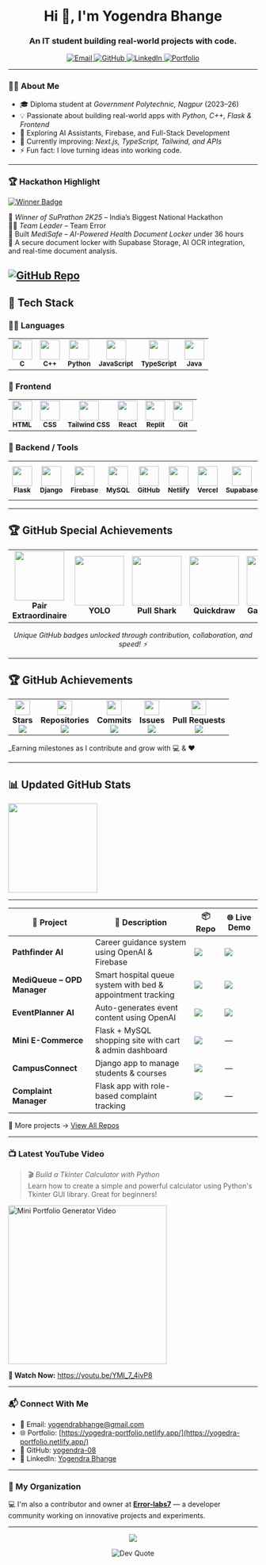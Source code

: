 

<h1 align="center">Hi 👋, I'm Yogendra Bhange</h1>
<h3 align="center">An IT student building real-world projects with code.</h3>

<p align="center">
  <a href="mailto:yogendrabhange@gmail.com" target="_blank">
    <img src="https://img.shields.io/badge/Gmail-D14836?style=for-the-badge&logo=gmail&logoColor=white" alt="Email"/>
  </a>
  <a href="https://github.com/yogendra-08" target="_blank">
    <img src="https://img.shields.io/badge/GitHub-100000?style=for-the-badge&logo=github&logoColor=white" alt="GitHub"/>
  </a>
  <a href="https://www.linkedin.com/in/yogendra-bhange" target="_blank">
    <img src="https://img.shields.io/badge/LinkedIn-0077B5?style=for-the-badge&logo=linkedin&logoColor=white" alt="LinkedIn"/>
  </a>
  <a href="https://yogedra-portfolio.netlify.app/" target="_blank">
    <img src="https://img.shields.io/badge/Portfolio-1e1e1e?style=for-the-badge&logo=firefox&logoColor=white" alt="Portfolio"/>
  </a>
</p>

---

### 👨‍💻 About Me

- 🎓 Diploma student at *Government Polytechnic, Nagpur* (2023–26)  
- 💡 Passionate about building real-world apps with *Python, C++, Flask & Frontend*  
- 🧠 Exploring AI Assistants, Firebase, and Full-Stack Development  
- 🌱 Currently improving: *Next.js, TypeScript, Tailwind, and APIs*  
- ⚡ Fun fact: I love turning ideas into working code.


---
### 🏆 Hackathon Highlight

[![Winner Badge](https://img.shields.io/badge/SuPrathon%202K25-WINNER-blueviolet?style=for-the-badge&logo=hackthebox)](https://github.com/yogendra-27-bhange)

🥇 *Winner of SuPrathon 2K25* – India’s Biggest National Hackathon  
👨‍💻 *Team Leader* – Team Error  
🚀 Built *MediSafe – AI-Powered Health Document Locker* under 36 hours  
🔐 A secure document locker with Supabase Storage, AI OCR integration, and real-time document analysis.


[![GitHub Repo](https://img.shields.io/badge/-GitHub%20Repo-24292F?style=for-the-badge&logo=github)](https://github.com/yogendra-08/medisafe-health-locker)
---


## 💼 Tech Stack


### 👨‍💻 Languages  
<table>
  <tr>
    <td align="center">
      <img src="https://skillicons.dev/icons?i=c" width="40"/><br><sub><b>C</b></sub>
    </td>
    <td align="center">
      <img src="https://skillicons.dev/icons?i=cpp" width="40"/><br><sub><b>C++</b></sub>
    </td>
    <td align="center">
      <img src="https://skillicons.dev/icons?i=python" width="40"/><br><sub><b>Python</b></sub>
    </td>
    <td align="center">
      <img src="https://skillicons.dev/icons?i=js" width="40"/><br><sub><b>JavaScript</b></sub>
    </td>
    <td align="center">
      <img src="https://skillicons.dev/icons?i=ts" width="40"/><br><sub><b>TypeScript</b></sub>
    </td>
    <td align="center">
      <img src="https://skillicons.dev/icons?i=java" width="40"/><br><sub><b>Java</b></sub>
    </td>
  </tr>
</table>




### 🎨 Frontend  
<table>
  <tr>
    <td align="center">
      <img src="https://skillicons.dev/icons?i=html" width="40"/><br><sub><b>HTML</b></sub>
    </td>
    <td align="center">
      <img src="https://skillicons.dev/icons?i=css" width="40"/><br><sub><b>CSS</b></sub>
    </td>
    <td align="center">
      <img src="https://skillicons.dev/icons?i=tailwind" width="40"/><br><sub><b>Tailwind CSS</b></sub>
    </td>
    <td align="center">
      <img src="https://skillicons.dev/icons?i=react" width="40"/><br><sub><b>React</b></sub>
    </td>
    <td align="center">
      <img src="https://skillicons.dev/icons?i=replit" width="40"/><br><sub><b>Replit</b></sub>
    </td>
    <td align="center">
      <img src="https://skillicons.dev/icons?i=git" width="40"/><br><sub><b>Git</b></sub>
    </td>
  </tr>
</table>



### 🔧 Backend / Tools  
<table>
  <tr>
    <td align="center">
      <img src="https://skillicons.dev/icons?i=flask" width="40"/><br><sub><b>Flask</b></sub>
    </td>
    <td align="center">
      <img src="https://skillicons.dev/icons?i=django" width="40"/><br><sub><b>Django</b></sub>
    </td>
    <td align="center">
      <img src="https://skillicons.dev/icons?i=firebase" width="40"/><br><sub><b>Firebase</b></sub>
    </td>
    <td align="center">
      <img src="https://skillicons.dev/icons?i=mysql" width="40"/><br><sub><b>MySQL</b></sub>
    </td>
    <td align="center">
      <img src="https://skillicons.dev/icons?i=github" width="40"/><br><sub><b>GitHub</b></sub>
    </td>
    <td align="center">
      <img src="https://skillicons.dev/icons?i=netlify" width="40"/><br><sub><b>Netlify</b></sub>
    </td>
      <td align="center">
      <img src="https://skillicons.dev/icons?i=vercel" width="40"/><br><sub><b>Vercel</b></sub>
    </td>
    <td align="center">
      <img src="https://skillicons.dev/icons?i=supabase" width="40"/><br><sub><b>Supabase</b></sub>
    </td>
      <td align="center">
      <img src="https://skillicons.dev/icons?i=figma" width="40"/><br><sub><b>Figma</b></sub>
      </td>  
    <td align="center">
      <img src="https://skillicons.dev/icons?i=vscode" width="40"/><br><sub><b>VS Code</b></sub>
    </td>
     </tr>
</table>


---

## 🏆 GitHub Special Achievements

<table align="center"> <tr> <td align="center"> <img src="https://github.githubassets.com/images/modules/profile/achievements/pair-extraordinaire-default.png" width="100" /><br /> <b>Pair Extraordinaire</b> </td> <td align="center"> <img src="https://github.githubassets.com/images/modules/profile/achievements/yolo-default.png" width="100" /><br /> <b>YOLO</b> </td> <td align="center"> <img src="https://github.githubassets.com/images/modules/profile/achievements/pull-shark-default.png" width="100" /><br /> <b>Pull Shark</b> </td> <td align="center"> <img src="https://github.githubassets.com/images/modules/profile/achievements/quickdraw-default.png" width="100" /><br /> <b>Quickdraw</b> </td> <td align="center"> <img src="https://github.githubassets.com/images/modules/profile/achievements/galaxy-brain-default.png" width="100" /><br /> <b>Galaxy Brain</b> </td> </tr> </table> <p align="center"><i>Unique GitHub badges unlocked through contribution, collaboration, and speed! ⚡</i></p>


---


## 🏆 GitHub Achievements


<table>
  <tr>
    <td align="center">
      <img src="https://img.icons8.com/emoji/48/000000/star-emoji.png" width="30"/><br/>
      <b>Stars</b><br/>
      <img src="https://img.shields.io/badge/41-FFD700?style=for-the-badge&label=Stars&logo=github&logoColor=black"/>
    </td>
    <td align="center">
      <img src="https://img.icons8.com/color/48/source-code.png" width="30"/><br/>
      <b>Repositories</b><br/>
      <img src="https://img.shields.io/badge/24-1E90FF?style=for-the-badge&label=Repos&logo=github"/>
    </td>
    <td align="center">
      <img src="https://img.icons8.com/color/48/git.png" width="30"/><br/>
      <b>Commits</b><br/>
      <img src="https://img.shields.io/badge/66-AA00FF?style=for-the-badge&label=Commits&logo=git"/>
    </td>
    <td align="center">
      <img src="https://img.icons8.com/color/48/bug.png" width="30"/><br/>
      <b>Issues</b><br/>
      <img src="https://img.shields.io/badge/1-E94B3C?style=for-the-badge&label=Issues&logo=github"/>
    </td>
    <td align="center">
      <img src="https://img.icons8.com/color/48/merge-git.png" width="30"/><br/>
      <b>Pull Requests</b><br/>
      <img src="https://img.shields.io/badge/1-FFA500?style=for-the-badge&label=PRs&logo=github"/>
    </td>
  </tr>
</table>

_Earning milestones as I contribute and grow with 💻 & ❤️

---


## 📊 Updated GitHub Stats

<p align="left">
  <img src="https://github-readme-streak-stats.herokuapp.com/?user=yogendra-08&theme=tokyonight" height="180"/>
</p>

---


<table>
  <thead>
    <tr>
      <th>🚀 Project</th>
      <th>📝 Description</th>
      <th>📦 Repo</th>
      <th>🌐 Live Demo</th>
    </tr>
  </thead>
  <tbody>
    <tr>
      <td><b>Pathfinder AI</b></td>
      <td>Career guidance system using OpenAI & Firebase</td>
      <td><a href="https://github.com/yogendra-08/Pathfinder-AI-sih1781">
        <img src="https://img.shields.io/badge/GitHub-Repo-blue?style=for-the-badge&logo=github" /></a></td>
      <td><a href="https://pathfinder-aiyy.netlify.app/">
        <img src="https://img.shields.io/badge/View-Demo-brightgreen?style=for-the-badge&logo=netlify" /></a></td>
    </tr>
    <tr>
      <td><b>MediQueue – OPD Manager</b></td>
      <td>Smart hospital queue system with bed & appointment tracking</td>
      <td><a href="https://github.com/yogendra-08/mediqueue-sih1620-opd-management">
        <img src="https://img.shields.io/badge/GitHub-Repo-blue?style=for-the-badge&logo=github" /></a></td>
      <td><a href="https://mediqueue-yy.netlify.app/">
        <img src="https://img.shields.io/badge/View-Demo-brightgreen?style=for-the-badge&logo=netlify" /></a></td>
    </tr>
    <tr>
      <td><b>EventPlanner AI</b></td>
      <td>Auto-generates event content using OpenAI</td>
      <td><a href="https://github.com/yogendra-08/eventplanner">
        <img src="https://img.shields.io/badge/GitHub-Repo-blue?style=for-the-badge&logo=github" /></a></td>
      <td><a href="https://eventplanner-yy.netlify.app/">
        <img src="https://img.shields.io/badge/View-Demo-brightgreen?style=for-the-badge&logo=netlify" /></a></td>
    </tr>
    <tr>
      <td><b>Mini E-Commerce</b></td>
      <td>Flask + MySQL shopping site with cart & admin dashboard</td>
      <td><a href="https://github.com/yogendra-08/mini-ecommerce">
        <img src="https://img.shields.io/badge/GitHub-Repo-blue?style=for-the-badge&logo=github" /></a></td>
      <td>—</td>
    </tr>
    <tr>
      <td><b>CampusConnect</b></td>
      <td>Django app to manage students & courses</td>
      <td><a href="https://github.com/yogendra-08/campusconnect">
        <img src="https://img.shields.io/badge/GitHub-Repo-blue?style=for-the-badge&logo=github" /></a></td>
      <td>—</td>
    </tr>
    <tr>
      <td><b>Complaint Manager</b></td>
      <td>Flask app with role-based complaint tracking</td>
      <td><a href="https://github.com/yogendra-08/complaint-management-system">
        <img src="https://img.shields.io/badge/GitHub-Repo-blue?style=for-the-badge&logo=github" /></a></td>
      <td>—</td>
    </tr>
  </tbody>
</table>

📂 More projects → [View All Repos](https://github.com/yogendra-08?tab=repositories)


---



### 📺 Latest YouTube Video

> 🎬 *Build a Tkinter Calculator with Python*  
> Learn how to create a simple and powerful calculator using Python's Tkinter GUI library. Great for beginners!


<p align="left"> <a href="https://youtu.be/YMI_7_4ivP8" target="_blank"> <img src="https://img.youtube.com/vi/YMI_7_4ivP8/mqdefault.jpg" alt="Mini Portfolio Generator Video" width="320" /> </a> </p> <p align="left"><b>🔗 Watch Now:</b> <a href="https://youtu.be/YMI_7_4ivP8">https://youtu.be/YMI_7_4ivP8</a></p>

---

### 📬 Connect With Me

- 📧 Email: [yogendrabhange@gmail.com](mailto:yogendrabhange@gmail.com)  
- 🌐 Portfolio: [https://yogedra-portfolio.netlify.app/](https://yogedra-portfolio.netlify.app/)  
- 🔗 GitHub: [yogendra-08](https://github.com/yogendra-08)  
- 💼 LinkedIn: [Yogendra Bhange](https://www.linkedin.com/in/yogendra-bhange)

---


### 🏢 My Organization

💻 I'm also a contributor and owner at **[Error-labs7](https://github.com/Error-labs7)** — a developer community working on innovative projects and experiments.

---



<p align="center">
  <img src="https://capsule-render.vercel.app/api?type=waving&color=gradient&height=120&section=footer"/>
</p>  

 
<p align="center">
  <img src="https://quotes-github-readme.vercel.app/api?type=horizontal&theme=tokyonight" alt="Dev Quote"/>
</p>


